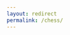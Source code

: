 ```yaml
---
layout: redirect
permalink: /chess/
---
```


<script>window.location.replace('https://docs.google.com/document/d/1ntn1PLf9deSpJ_yT85J-3zUWJnXsGxJ7p2TMa_DgEXM/edit?usp=sharing');</script>
